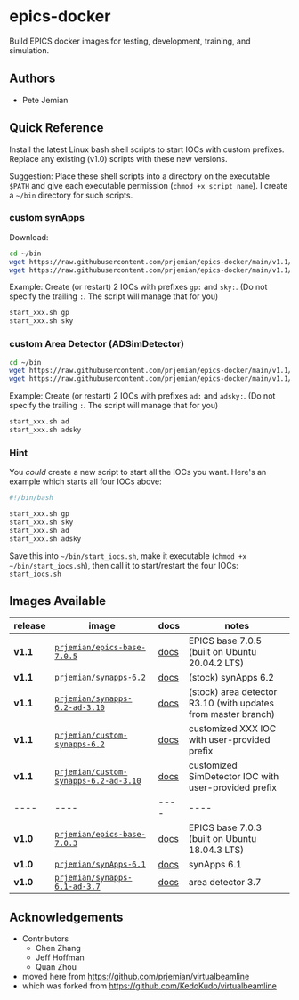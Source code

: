 # epics-docker
Build EPICS docker images for testing, development, training, and simulation.

## Authors

* Pete Jemian

## Quick Reference

Install the latest Linux bash shell scripts to start IOCs with custom
prefixes.  Replace any existing (v1.0) scripts with these new versions.

Suggestion: Place these shell scripts into a directory on the 
executable `$PATH` and give each executable permission
(`chmod +x script_name`).  I create a `~/bin` directory for such scripts.

### custom synApps

Download:

```sh
cd ~/bin
wget https://raw.githubusercontent.com/prjemian/epics-docker/main/v1.1/n5_custom_synApps/start_xxx.sh
wget https://raw.githubusercontent.com/prjemian/epics-docker/main/v1.1/n5_custom_synApps/remove_container.sh
```

Example:  Create (or restart) 2 IOCs with prefixes `gp:` and `sky:`.  (Do
not specify the trailing `:`.  The script will manage that for you)

```sh
start_xxx.sh gp
start_xxx.sh sky
```

### custom Area Detector (ADSimDetector)

```sh
cd ~/bin
wget https://raw.githubusercontent.com/prjemian/epics-docker/main/v1.1/n6_custom_areaDetector/start_adsim.sh
wget https://raw.githubusercontent.com/prjemian/epics-docker/main/v1.1/n6_custom_areaDetector/remove_container.sh
```

Example:  Create (or restart) 2 IOCs with prefixes `ad:` and `adsky:`.  (Do
not specify the trailing `:`.  The script will manage that for you)

```sh
start_xxx.sh ad
start_xxx.sh adsky
```

### Hint

You _could_ create a new script to start all the IOCs you want.
Here's an example which starts all four IOCs above:

```bash
#!/bin/bash

start_xxx.sh gp
start_xxx.sh sky
start_xxx.sh ad
start_xxx.sh adsky
```

Save this into `~/bin/start_iocs.sh`, make it executable (`chmod +x ~/bin/start_iocs.sh`), then call it to start/restart the four IOCs:  `start_iocs.sh`

## Images Available

release | image | docs | notes
--- | --- | --- | ---
**v1.1** | [`prjemian/epics-base-7.0.5`](https://hub.docker.com/r/prjemian/epics-base-7.0.5/tags) | [docs](v1.1/n2_epics_base/README.md) | EPICS base 7.0.5 (built on Ubuntu 20.04.2 LTS)
**v1.1** | [`prjemian/synapps-6.2`](https://hub.docker.com/r/prjemian/synapps-6.2/tags) | [docs](v1.1/n3_synApps/README.md) | (stock) synApps 6.2
**v1.1** | [`prjemian/synapps-6.2-ad-3.10`](https://hub.docker.com/r/prjemian/synapps-6.2-ad-3.10/tags) | [docs](v1.1/n4_areaDetector/README.md) | (stock) area detector R3.10 (with updates from master branch)
**v1.1** | [`prjemian/custom-synapps-6.2`](https://hub.docker.com/r/prjemian/custom-synapps-6.2/tags) | [docs](v1.1/n5_custom_synApps/README.md) | customized XXX IOC with user-provided prefix
**v1.1** | [`prjemian/custom-synapps-6.2-ad-3.10`](https://hub.docker.com/r/prjemian/custom-synapps-6.2-ad-3.10/tags) | [docs](v1.1/n6_custom_areaDetector/README.md) | customized SimDetector IOC with user-provided prefix
---- | ---- | ---- | ----
**v1.0** | [`prjemian/epics-base-7.0.3`](https://hub.docker.com/r/prjemian/epics-base-7.0.3/tags) | [docs](v1.0/n2_epics_base/README.md) | EPICS base 7.0.3 (built on Ubuntu 18.04.3 LTS)
**v1.0** | [`prjemian/synApps-6.1`](https://hub.docker.com/r/prjemian/synapps-6.1/tags) | [docs](v1.0/n3_synApps/README.md) | synApps 6.1
**v1.0** | [`prjemian/synapps-6.1-ad-3.7`](https://hub.docker.com/r/prjemian/synapps-6.1-ad-3.7/tags) | [docs](v1.0/n4_areaDetector/README.md) | area detector 3.7


## Acknowledgements

* Contributors
  - Chen Zhang
  - Jeff Hoffman
  - Quan Zhou
* moved here from https://github.com/prjemian/virtualbeamline
* which was forked from https://github.com/KedoKudo/virtualbeamline
